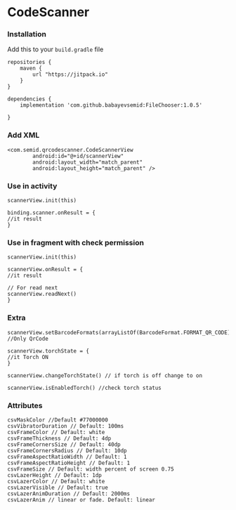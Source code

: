 # CodeScanner

### Installation

Add this to your ```build.gradle``` file

```
repositories {
    maven {
        url "https://jitpack.io"
    }
}

dependencies {
    implementation 'com.github.babayevsemid:FileChooser:1.0.5'
      
}
```

### Add XML
```
<com.semid.qrcodescanner.CodeScannerView
        android:id="@+id/scannerView"
        android:layout_width="match_parent"
        android:layout_height="match_parent" /> 
```

### Use in activity

```
scannerView.init(this)

binding.scanner.onResult = {
//it result
}

``` 

### Use in fragment with check permission

```
scannerView.init(this)

scannerView.onResult = {
//it result

// For read next
scannerView.readNext()
}

```


### Extra
```
scannerView.setBarcodeFormats(arrayListOf(BarcodeFormat.FORMAT_QR_CODE)) //Only QrCode

scannerView.torchState = {
//it Torch ON
}

scannerView.changeTorchState() // if torch is off change to on

scannerView.isEnabledTorch() //check torch status
 ```
 
 ### Attributes
  ``` 
  csvMaskColor //Default #77000000
  csvVibratorDuration // Default: 100ms
  csvFrameColor // Default: white
  csvFrameThickness // Default: 4dp
  csvFrameCornersSize // Default: 40dp
  csvFrameCornersRadius // Default: 10dp
  csvFrameAspectRatioWidth // Default: 1
  csvFrameAspectRatioHeight // Default: 1
  csvFrameSize // Default: width percent of screen 0.75
  csvLazerHeight // Default: 1dp
  csvLazerColor // Default: white
  csvLazerVisible // Default: true
  csvLazerAnimDuration // Default: 2000ms
  csvLazerAnim // linear or fade. Default: linear
   ```
